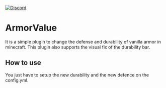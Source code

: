 [![Discord](https://img.shields.io/discord/800828802921529355.svg?label=&logo=discord&logoColor=ffffff&color=7389D8&labelColor=6A7EC2)](https://discord.gg/wuNvKw948n)

# ArmorValue
It is a simple plugin to change the defense and durability of vanilla armor in minecraft.
This plugin also supports the visual fix of the durability bar.

## How to use
You just have to setup the new durability and the new defence on the config.yml.
